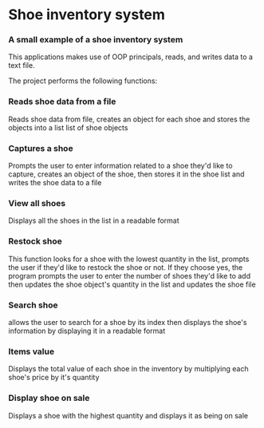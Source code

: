 # Shoe inventory system
### A small example of a shoe inventory system
This applications makes use of OOP principals, reads, and writes data to a text file.

The project performs the following functions:
### Reads shoe data from a file
Reads shoe data from file, creates an object for each shoe and stores the objects into a list
list of shoe objects

### Captures a shoe
Prompts the user to enter information related to a shoe they'd like to capture, creates an
object of the shoe, then stores it in the shoe list and writes the shoe data to a file

### View all shoes
Displays all the shoes in the list in a readable format

### Restock shoe
This function looks for a shoe with the lowest quantity in the list, prompts the user if they'd like to
restock the shoe or not. If they choose yes, the program prompts the user to enter the number of shoes
they'd like to add then updates the shoe object's quantity in the list and updates the shoe file

### Search shoe
allows the user to search for a shoe by its index then displays the shoe's information by displaying
it in a readable format

### Items value
Displays the total value of each shoe in the inventory by multiplying each shoe's price by it's quantity

### Display shoe on sale
Displays a shoe with the highest quantity and displays it as being on sale
